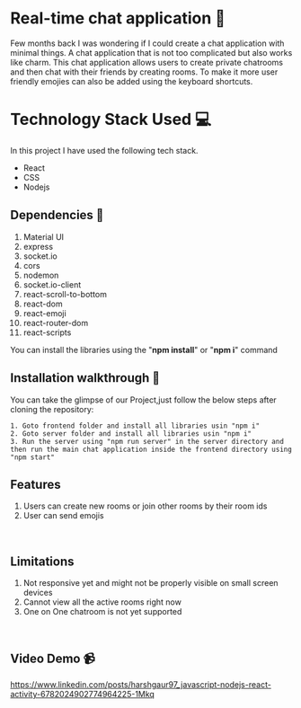 <link rel="stylesheet" href="https://cdn.jsdelivr.net/gh/devicons/devicon@master/devicon.min.css">

# Real-time chat application 💬

Few months back I was wondering if I could create a chat application with minimal things. A chat application that is not too complicated but also works like charm. This chat application allows users to create private chatrooms and then chat with their friends by creating rooms. To make it more user friendly emojies can also be added using the keyboard shortcuts.

# Technology Stack Used 💻

In this project I have used the following tech stack.

- React <i class="devicon-react-plain colored"></i>
- CSS <i class="devicon-css3-plain colored"></i>
- Nodejs <i class="devicon-nodejs-plain"></i>



## Dependencies 🌟

1. Material UI
2. express
3. socket.io
4. cors
5. nodemon
6. socket.io-client
7. react-scroll-to-bottom
8. react-dom
9. react-emoji
10. react-router-dom
11. react-scripts

You can install the libraries using the "**npm install**" or "**npm i**" command


## Installation walkthrough 📑

You can take the glimpse of our Project,just follow the below steps after cloning the repository:

    1. Goto frontend folder and install all libraries usin "npm i" 
    2. Goto server folder and install all libraries usin "npm i" 
    3. Run the server using "npm run server" in the server directory and then run the main chat application inside the frontend directory using "npm start"


## Features

1. Users can create new rooms or join other rooms by their room ids
2. User can send emojis

<br>

## Limitations

1. Not responsive yet and might not be properly visible on small screen devices
2. Cannot view all the active rooms right now
3. One on One chatroom is not yet supported

<br>


## Video Demo 📹
   https://www.linkedin.com/posts/harshgaur97_javascript-nodejs-react-activity-6782024902774964225-1Mkq
